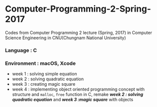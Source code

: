 # Computer-Programming-2-Spring-2017
Codes from Computer Programming 2 lecture (Spring, 2017) in Computer Science Engineering in CNU(Chungnam National University)

### Language : C
### Environment : macOS, Xcode

+ week 1 : solving simple equation
+ week 2 : solving quadratic equation
+ week 3 : creating magic square
+ week 4 : implementing object oriented programming concept with structure and `malloc`, `free` function in C, remake ***week 2 : solving quadratic equation*** and ***week 3 :magic square*** with objects 
